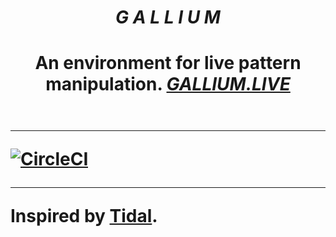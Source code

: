 <h1 align="center"><i>G A L L I U M</i><h1>
<p align="center">An environment for live pattern manipulation. <i><a href="http://gallium.live">GALLIUM.LIVE</a></i></p>

![](data:image/gif;base64,R0lGODlhAQABAAAAACH5BAEKAAEALAAAAAABAAEAAAICTAEAOw==)

---

[![CircleCI](https://circleci.com/gh/sleexyz/gallium.svg?style=svg)](https://circleci.com/gh/sleexyz/gallium)


---

Inspired by [Tidal](https://tidalcycles.org/).
